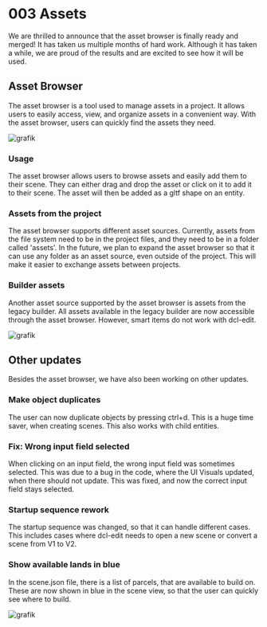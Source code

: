 # 003 Assets

We are thrilled to announce that the asset browser is finally ready and merged! It has taken us multiple months of hard work.
Although it has taken a while, we are proud of the results and are excited to see how it will be used.

## Asset Browser

The asset browser is a tool used to manage assets in a project. It allows users to easily access, view, and organize
assets in a convenient way. With the asset browser, users can quickly find the assets they need.

![grafik](https://user-images.githubusercontent.com/11379989/212622213-fd1be6cc-f42e-459d-b2cf-f4efdac766b9.png)

### Usage

The asset browser allows users to browse assets and easily add them to their scene. They can either drag and drop the
asset or click on it to add it to their scene. The asset will then be added as a gltf shape on an entity.

### Assets from the project

The asset browser supports different asset sources. Currently, assets from the file system need to be in the project
files, and they need to be in a folder called 'assets'. In the future, we plan to expand the asset browser so that it
can use any folder as an asset source, even outside of the project. This will make it easier to exchange assets between
projects.

### Builder assets

Another asset source supported by the asset browser is assets from the legacy builder. All assets available in the 
legacy builder are now accessible through the asset browser. However, smart items do not work with dcl-edit.

![grafik](https://user-images.githubusercontent.com/11379989/212622399-10b41d02-9312-4e0e-8f2b-647f7e31bc9e.png)

## Other updates

Besides the asset browser, we have also been working on other updates.

### Make object duplicates

The user can now duplicate objects by pressing ctrl+d. This is a huge time saver, when creating scenes. This also works
with child entities.

### Fix: Wrong input field selected

When clicking on an input field, the wrong input field was sometimes selected. This was due to a bug in the code, where the 
UI Visuals updated, when there should not update. This was fixed, and now the correct input field stays selected.

### Startup sequence rework

The startup sequence was changed, so that it can handle different cases. This includes cases where dcl-edit needs to open
a new scene or convert a scene from V1 to V2.

### Show available lands in blue

In the scene.json file, there is a list of parcels, that are available to build on. These are now shown in blue in the 
scene view, so that the user can quickly see where to build.

![grafik](https://user-images.githubusercontent.com/11379989/212622510-d30bfed9-9597-40b0-82ed-7699560483ef.png)
